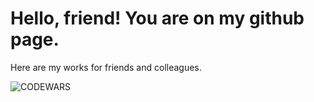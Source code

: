 # Hello, friend! You are on my github page.

Here are my works for friends and colleagues.

![CODEWARS](https://www.codewars.com/users/SergeiNevostruev/badges/large)


